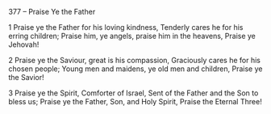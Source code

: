 377 – Praise Ye the Father


1
Praise ye the Father for his loving kindness,
Tenderly cares he for his erring children;
Praise him, ye angels, praise him in the heavens,
Praise ye Jehovah!

2
Praise ye the Saviour, great is his compassion,
Graciously cares he for his chosen people;
Young men and maidens, ye old men and children,
Praise ye the Savior!

3
Praise ye the Spirit, Comforter of Israel,
Sent of the Father and the Son to bless us;
Praise ye the Father, Son, and Holy Spirit,
Praise the Eternal Three!

